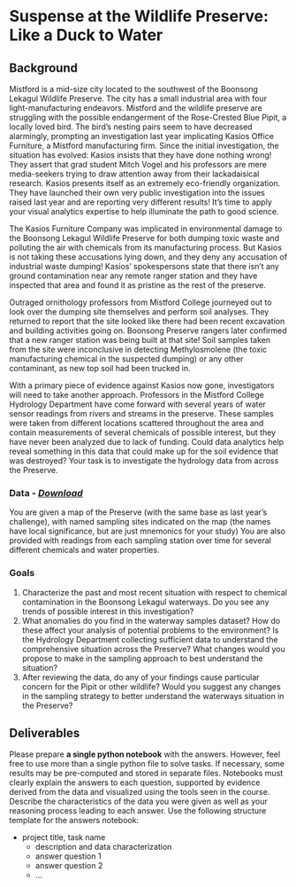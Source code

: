 # Suspense at the Wildlife Preserve: Like a Duck to Water

## Background
Mistford is a mid-size city located to the southwest of the Boonsong Lekagul Wildlife Preserve. The city has a small industrial area with four light-manufacturing endeavors. Mistford and the wildlife preserve are struggling with the possible endangerment of the Rose-Crested Blue Pipit, a locally loved bird. The bird’s nesting pairs seem to have decreased alarmingly, prompting an investigation last year implicating Kasios Office Furniture, a Mistford manufacturing firm. Since the initial investigation, the situation has evolved: Kasios insists that they have done nothing wrong! They assert that grad student Mitch Vogel and his professors are mere media-seekers trying to draw attention away from their lackadaisical research. Kasios presents itself as an extremely eco-friendly organization. They have launched their own very public investigation into the issues raised last year and are reporting very different results! It’s time to apply your visual analytics expertise to help illuminate the path to good science.

The Kasios Furniture Company was implicated in environmental damage to the Boonsong Lekagul Wildlife Preserve for both dumping toxic waste and polluting the air with chemicals from its manufacturing process. But Kasios is not taking these accusations lying down, and they deny any accusation of industrial waste dumping! Kasios’ spokespersons state that there isn’t any ground contamination near any remote ranger station and they have inspected that area and found it as pristine as the rest of the preserve.

Outraged ornithology professors from Mistford College journeyed out to look over the dumping site themselves and perform soil analyses. They returned to report that the site looked like there had been recent excavation and building activities going on. Boonsong Preserve rangers later confirmed that a new ranger station was being built at that site! Soil samples taken from the site were inconclusive in detecting Methylosmolene (the toxic manufacturing chemical in the suspected dumping) or any other contaminant, as new top soil had been trucked in.

With a primary piece of evidence against Kasios now gone, investigators will need to take another approach. Professors in the Mistford College Hydrology Department have come forward with several years of water sensor readings from rivers and streams in the preserve. These samples were taken from different locations scattered throughout the area and contain measurements of several chemicals of possible interest, but they have never been analyzed due to lack of funding. Could data analytics help reveal something in this data that could make up for the soil evidence that was destroyed? Your task is to investigate the hydrology data from across the Preserve. 

### Data - *[Download](https://github.com/emmanueliarussi/DataScienceCapstone/tree/master/7_FinalProjects/SuspenseWildlifePreserveDuckWater/data/task2.zip)*

You are given a map of the Preserve (with the same base as last year’s challenge), with named sampling sites indicated on the map (the names have local significance, but are just mnemonics for your study) You are also provided with readings from each sampling station over time for several different chemicals and water properties.

### Goals

1. Characterize the past and most recent situation with respect to chemical contamination in the Boonsong Lekagul waterways. Do you see any trends of possible interest in this investigation? 
2. What anomalies do you find in the waterway samples dataset? How do these affect your analysis of potential problems to the environment? Is the Hydrology Department collecting sufficient data to understand the comprehensive situation across the Preserve? What changes would you propose to make in the sampling approach to best understand the situation? 
3. After reviewing the data, do any of your findings cause particular concern for the Pipit or other wildlife? Would you suggest any changes in the sampling strategy to better understand the waterways situation in the Preserve?

## Deliverables

Please prepare __a single python notebook__ with the answers. However, feel free to use more than a single python file to solve tasks. If necessary, some results may be pre-computed and stored in separate files. Notebooks must clearly explain the answers to each question, supported by evidence derived from the data and visualized using the tools seen in the course. Describe the characteristics of the data you were given as well as your reasoning process leading to each answer. Use the following structure template for the answers notebook:

- project title, task name
    - description and data characterization 
    - answer question 1
    - answer question 2
    - ...

